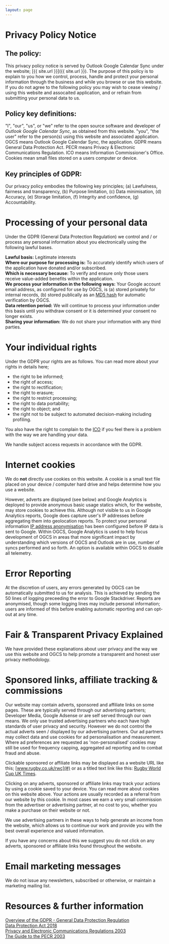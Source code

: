```yaml
---
layout: page
---
```

# Privacy Policy Notice

## The policy:
This privacy policy notice is served by Outlook Google Calendar Sync under the website; [{{ site.url }}]({{ site.url }}). The purpose of this policy is to explain to you how we control, process, handle and protect your personal information through the business and while you browse or use this website. If you do not agree to the following policy you may wish to cease viewing / using this website and assocaited application, and or refrain from submitting your personal data to us.

## Policy key definitions:
"I", "our", "us", or "we" refer to the open source software and developer of *Outlook Google Calendar Sync*, as obtained from this website.
"you", "the user" refer to the person(s) using this website and associated application.
OGCS means Outlook Google Calendar Sync, the application.
GDPR means General Data Protection Act.
PECR means Privacy & Electronic Communications Regulation.
ICO means Information Commissioner's Office.
Cookies mean small files stored on a users computer or device.

## Key principles of GDPR:

Our privacy policy embodies the following key principles; (a) Lawfulness, fairness and transparency, (b) Purpose limitation, (c) Data minimisation, (d) Accuracy, (e) Storage limitation, (f) Integrity and confidence, (g) Accountability.

# Processing of your personal data

Under the GDPR (General Data Protection Regulation) we control and / or process any personal information about you electronically using the following lawful bases.

**Lawful basis:** Legitimate interests  
**Where our purpose for processing is:** To accurately identify which users of the application have donated and/or subscribed.  
**Which is necessary because:** To verify and ensure only those users receive value-added benefits within the application.  
**We process your information in the following ways:** Your Google account email address, as configured for use by OGCS, is (a) stored privately for internal records, (b) stored publically as an [MD5&nbsp;hash](https://en.wikipedia.org/wiki/MD5) for automatic verification by OGCS.  
**Data retention period:** We will continue to process your information under this basis until you withdraw consent or it is determined your consent no longer exists.  
**Sharing your information:** We do not share your information with any third parties.

# Your individual rights
Under the GDPR your rights are as follows. You can read more about your rights in details here;

* the right to be informed;
* the right of access;
* the right to rectification;
* the right to erasure;
* the right to restrict processing;
* the right to data portability;
* the right to object; and
* the right not to be subject to automated decision-making including profiling.

You also have the right to complain to the [ICO](www.ico.org.uk) if you feel there is a problem with the way we are handling your data.

We handle subject access requests in accordance with the GDPR.

# Internet cookies
We do **not** directly use cookies on this website. A cookie is a small text file placed on your device / computer hard drive and helps determine how you use a website. 

However, adverts are displayed (see below) and Google Analytics is deployed to provide anonymous basic usage statics which, for the website, may store cookies to achieve this. Although not visible to us in Google Analytics reports, Google does capture user's IP addresses before aggregating them into geolocation reports. To protect your personal information [IP address anonymisation](https://support.google.com/analytics/answer/2763052?hl=en) has been configured before IP data is sent to Google. Within OGCS, Google Analytics is used to help focus development of OGCS in areas that more significant impact by understanding which versions of OGCS and Outlook are in use, number of syncs performed and so forth. An option is available within OGCS to disable all telemetry.

# Error Reporting

At the discretion of users, any errors generated by OGCS can be automatically submitted to us for analysis. This is achieved by sending the 50 lines of logging preceeding the error to Google Stackdriver. Reports are anonymised, though some logging lines may include personal information; users are informed of this before enabling automatic reporting and can opt-out at any time.

# Fair & Transparent Privacy Explained
We have provided these explanations about user privacy and the way we use this website and OGCS to help promote a transparent and honest user privacy methodology.

# Sponsored links, affiliate tracking & commissions
Our website may contain adverts, sponsored and affiliate links on some pages. These are typically served through our advertising partners; Developer Media, Google Adsense or are self served through our own means. We only use trusted advertising partners who each have high standards of user privacy and security. However we do not control the actual adverts seen / displayed by our advertising partners. Our ad partners may collect data and use cookies for ad personalisation and measurement. Where ad preferences are requested as 'non-personalised' cookies may still be used for frequency capping, aggregated ad reporting and to combat fraud and abuse.

Clickable sponsored or affiliate links may be displayed as a website URL like this; [www.rugby.co.uk/rwc](#) or as a titled text link like this: [Rugby World Cup UK Times](#).

Clicking on any adverts, sponsored or affiliate links may track your actions by using a cookie saved to your device. You can read more about cookies on this website above. Your actions are usually recorded as a referral from our website by this cookie. In most cases we earn a very small commission from the advertiser or advertising partner, at no cost to you, whether you make a purchase on their website or not.

We use advertising partners in these ways to help generate an income from the website, which allows us to continue our work and provide you with the best overall experience and valued information.

If you have any concerns about this we suggest you do not click on any adverts, sponsored or affiliate links found throughout the website.

# Email marketing messages

We do not issue any newsletters, subscribed or otherwise, or maintain a marketing mailing list.

# Resources & further information

[Overview of the GDPR - General Data Protection Regulation](https://ico.org.uk/for-organisations/data-protection-reform/overview-of-the-gdpr/)  
[Data Protection Act 2018](http://www.legislation.gov.uk/ukpga/2018/12/contents/enacted)  
[Privacy and Electronic Communications Regulations 2003](http://www.legislation.gov.uk/uksi/2003/2426/contents/made)  
[The Guide to the PECR 2003](https://ico.org.uk/for-organisations/guide-to-pecr/)

